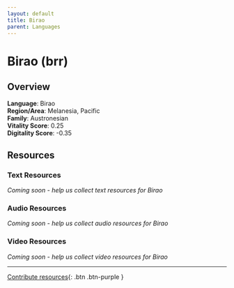 ```yaml
---
layout: default
title: Birao
parent: Languages
---
```


# Birao (brr)

## Overview

**Language**: Birao  
**Region/Area**: Melanesia, Pacific  
**Family**: Austronesian  
**Vitality Score**: 0.25  
**Digitality Score**: -0.35  

## Resources

### Text Resources
*Coming soon - help us collect text resources for Birao*

### Audio Resources
*Coming soon - help us collect audio resources for Birao*

### Video Resources
*Coming soon - help us collect video resources for Birao*

---

[Contribute resources](https://fairtrain.github.io/){: .btn .btn-purple }
